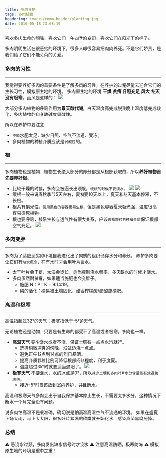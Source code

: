 ```yaml
---
title: 多肉养护
tags: 多肉植物
headerimg: images/comm-header/planting.jpg
date: 2016-05-18 23:08:19
---
```

喜欢多肉生命的顽强，喜欢它们一年四季的变幻，喜欢它们在阳光下的样子。
<!-- more -->
<!-- toc -->多肉明明生活在很恶劣的环境下，很多人却很容易把肉肉养死。不是它们娇贵，是我们给了它们不能负荷的关爱。

### 多肉的习性

* * *

我觉得要养好多肉的首要条件是了解多肉的习性，在养护的过程尽量去迎合它们的生长习性，模拟原生地的环境。
多肉原生地的环境 **干燥** **贫瘠** **日照充足** **风大** **冬天没有极寒**。画风是这样的：
![](desert-plants.jpg)

大部分多肉植物的呼吸作用为**景天酸代谢**，白天温度高完成脱羧晚上温度低完成羧化，多肉植物的自身酸碱度偏酸性。

所以在养护中要注意
- `不能`水肥太足、缺少日照、空气不流通、受冻。
- 多肉植物的种植介质应该是`弱酸性`的。

### 根

* * *

多肉植物也是植物，植物生长绝大部分的养分都是从根部获取的，所以**养好植物首先要养好根**。

- 比较干燥的时候，多肉会被逼长出须根，`缓根的时候不要浇水`。
![](root-2.jpg) ![](root.jpg)
- 缓根一般来说春秋季节5天左右，夏初要10天以上，夏天和冬天基本停滞，不长根。
- 根系有惧光性，`使用黑色的容器更易生根`，但是黑色容器夏天吸光强，温度很高容易烫死植物。
- 根也要呼吸，根系生长与透气性有很大关系，应该`选择颗粒的种植介质`保证根部空气充足。
![](soil.jpg)

### 多肉变胖

* * *

多肉为了适应恶劣的环境自我进化出了肉质的组织储存水分和养分。
养护多肉要让它们有`缺水概念`，在有水时才会用叶片蓄水。

- 太干叶片会干瘪，太湿会徒长，适当控制浇水频率，多肉缺水的时候才浇水。
- 多肉虽然耐贫瘠，如果适当施肥也会变胖子。
    + 施肥 N：P：K = 9:14:19。
    + 磷的活化：磷易被土壤固化，结合柠檬酸/醋酸施磷肥。

### 高温和极寒

* * *

高温指超过32°的天气；极寒指低于-5°的天气。

无论植物还是动物，只要是有生命的都受不了高温或者极寒，多肉也一样。

- **高温天气** 要少浇水或者不浇，保证土壤有一点点水汽就行。
    + 选择稍微凉爽的傍晚，沿盆边浇一点点。
    + 避免正午12点到14点的烈日暴晒。
    + 提高介质颗粒比例可降低根部闷热程度，利于度夏。
    + 温度超过35°时就要适当遮阳了。
    ![](sun-block.jpg)
- **极寒天气** 不要浇水，水的冰点是0°，所以`减少土壤和多肉叶片水分含量能有效避免冻伤`。
    + 接近-5°时应该放到室内养护，并且断水。
    
高温和极寒天气多肉会出于自我保护基本停止生长，不需要太多水分，这种情况下断水一个月完全没有问题。

说多肉怕高温不是很准确，确切说是怕高温高湿空气不流通的环境。
如果在盛夏下场大雨，马上大太阳，很多叶片紧凑的种类就开始化水、感染真菌黑腐死掉。

### 总结
⚠️ 忌浇水过频，多肉发出缺水信号时才浇水
⚠️ 注意高温防晒，极寒防冻
⚠️ 模拟原生地的环境是重中之重！
